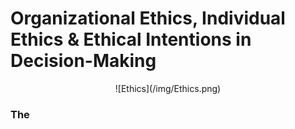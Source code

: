 # Organizational Ethics, Individual Ethics & Ethical Intentions in Decision-Making

<center>
![Ethics](/img/Ethics.png)
</center>

### The 
